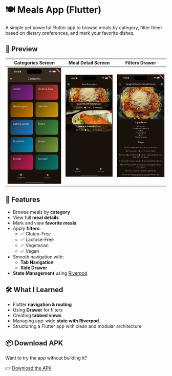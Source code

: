 # 🍽️ Meals App (Flutter)

A simple yet powerful Flutter app to browse meals by category, filter them based on dietary preferences, and mark your favorite dishes.


## 📱 Preview

| Categories Screen | Meal Detail Screen | Filters Drawer |
|-------------------|--------------------|----------------|
| ![Categories](screenshots/categories.png) | ![Favorites](screenshots/fav_meals.png) | ![Details](screenshots/meal_details.png) | ![Filters](screenshots/filters.png) | ![Meals](screenshots/meals.png) |


## 🚀 Features

- Browse meals by **category**
- View full **meal details**
- Mark and view **favorite meals**
- Apply **filters**:
  - ✅ Gluten-Free  
  - ✅ Lactose-Free  
  - ✅ Vegetarian  
  - ✅ Vegan  
- Smooth navigation with:
  - **Tab Navigation**
  - **Side Drawer**
- **State Management** using [Riverpod](https://riverpod.dev)


## 🛠️ What I Learned

- Flutter **navigation & routing**
- Using **Drawer** for filters
- Creating **tabbed views**
- Managing app-wide **state with Riverpod**
- Structuring a Flutter app with clean and modular architecture


## 📦 Download APK

Want to try the app without building it?

👉 [Download the APK](https://github.com/Yousif-Mohamed99/Meals-App/releases/download/v1.0.0/app-release.apk)
